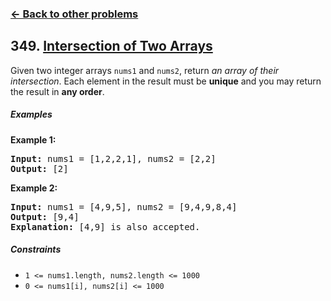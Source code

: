 ### [&#8592; Back to other problems](../../README.md)

## 349. [Intersection of Two Arrays](https://leetcode.com/problems/intersection-of-two-arrays/)

Given two integer arrays `nums1` and `nums2`, return *an array of their intersection*. Each element
in the
result must be **unique** and you may return the result in **any order**.

##### Examples

**Example 1:**

<pre>
<b>Input:</b> nums1 = [1,2,2,1], nums2 = [2,2]
<b>Output:</b> [2]
</pre>

**Example 2:**

<pre>
<b>Input:</b> nums1 = [4,9,5], nums2 = [9,4,9,8,4]
<b>Output:</b> [9,4]
<b>Explanation:</b> [4,9] is also accepted.
</pre>

##### Constraints

* <code>1 <= nums1.length, nums2.length <= 1000</code>
* <code>0 <= nums1[i], nums2[i] <= 1000</code>
